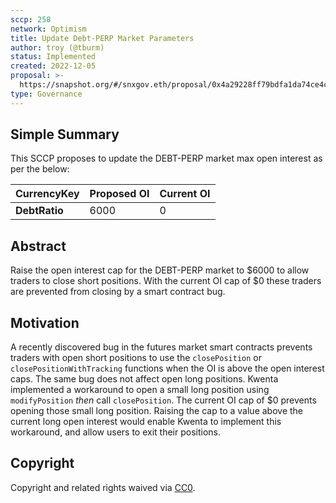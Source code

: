```yaml
---
sccp: 258
network: Optimism
title: Update Debt-PERP Market Parameters
author: troy (@tburm)
status: Implemented
created: 2022-12-05
proposal: >-
  https://snapshot.org/#/snxgov.eth/proposal/0x4a29228ff79bdfa1da74ce4c2fd79a7981764830f6c405d988c3a86fa9ea2d30
type: Governance
---
```


## Simple Summary

<!--"If you can't explain it simply, you don't understand it well enough." Provide a simplified and layman-accessible explanation of the SCCP.-->

This SCCP proposes to update the DEBT-PERP market max open interest as per the below:

| **CurrencyKey**  | **Proposed OI**  | **Current OI**  |
|----------------- |-------------------- |------------------- |
|    **DebtRatio**    |          6000          |         0          |

## Abstract

<!--A short (~200 word) description of the variable change proposed.-->

Raise the open interest cap for the DEBT-PERP market to $6000 to allow traders to close short positions. With the current OI cap of $0 these traders are prevented from closing by a smart contract bug.

## Motivation

<!--The motivation is critical for SCCPs that want to update variables within Synthetix. It should clearly explain why the existing variable is not incentive aligned. SCCP submissions without sufficient motivation may be rejected outright.-->

A recently discovered bug in the futures market smart contracts prevents traders with open short positions to use the `closePosition` or `closePositionWithTracking` functions when the OI is above the open interest caps. The same bug does not affect open long positions. Kwenta implemented a workaround to open a small long position using `modifyPosition` _then_ call `closePosition`. The current OI cap of $0 prevents opening those small long position. Raising the cap to a value above the current long open interest would enable Kwenta to implement this workaround, and allow users to exit their positions.

## Copyright

Copyright and related rights waived via [CC0](https://creativecommons.org/publicdomain/zero/1.0/).
